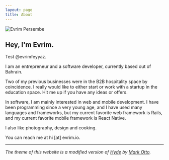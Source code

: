 ```yaml
---
layout: page
title: About
---
```


<img src="{{ site.author.picture }}" alt="Evrim Persembe" class="owner-photo">

## Hey, I'm Evrim.

Test @evrimfeyyaz.

I am an entrepreneur and a software developer, currently based out of Bahrain.

Two of my previous businesses were in the B2B hospitality space by coincidence. I really would like to either start or work with a startup in the education space. Hit me up if you have any ideas or offers.

In software, I am mainly interested in web and mobile development. I have been programming since a very young age, and I have used many languages and frameworks, but my current favorite web framework is Rails, and my current favorite mobile framework is React Native.

I also like photography, design and cooking.

You can reach me at hi [at] evrim.io.

<hr>

*The theme of this website is a modified version of [Hyde](https://github.com/poole/hyde) by [Mark Otto](https://twitter.com/mdo).*
